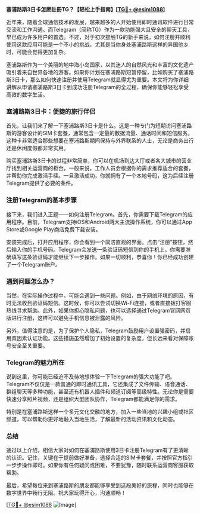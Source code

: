 **塞浦路斯3日卡怎麽註冊TG？【轻松上手指南】[[TG💪+ @esim1088](https://t.me/s/esim1088)]**

近年来，随着全球通信技术的发展，越来越多的人开始使用即时通讯软件进行日常交流和工作沟通。而Telegram（简称TG）作为一款功能强大且安全的聊天工具，早已成为许多用户的首选。不过，对于初次接触TG的新手来说，如何注册并顺利使用这款应用可能是一个不小的挑战，尤其是当你身处塞浦路斯这样的异国他乡时，可能会觉得更加复杂。

塞浦路斯作为一个美丽的地中海小岛国家，以其迷人的自然风光和丰富的文化遗产吸引着来自世界各地的游客。如果你计划在塞浦路斯短暂停留，比如购买了塞浦路斯3日卡，那么如何快速注册并使用Telegram就显得尤为重要。本文将为你详细讲解从申请塞浦路斯3日卡到成功注册Telegram的全过程，确保你能够轻松享受高效的数字生活。

### 塞浦路斯3日卡：便捷的旅行伴侣

首先，让我们来了解一下塞浦路斯3日卡是什么。这是一种专门为短期访问塞浦路斯的游客设计的SIM卡套餐，通常包含一定量的数据流量、通话时间和短信服务。这种卡非常适合那些想要在塞浦路斯期间保持与外界联系的人士，无论是商务出行还是休闲度假都非常实用。

购买塞浦路斯3日卡的过程非常简单，你可以在机场到达大厅或者各大城市的营业厅找到相关运营商的柜台。一般来说，工作人员会根据你的需求推荐适合的套餐，并帮助你完成激活手续。一旦激活成功，你就拥有了一个本地号码，这为后续注册Telegram提供了必要的条件。

### 注册Telegram的基本步骤

接下来，我们进入正题——如何注册Telegram。首先，你需要下载Telegram的应用程序。目前，Telegram支持iOS和Android两大主流操作系统，你可以通过App Store或Google Play商店免费下载安装。

安装完成后，打开应用程序，你会看到一个简洁直观的界面。点击“注册”按钮，然后输入你的手机号码。Telegram会发送一条验证码短信到你的手机上，你需要准确填写这条验证码才能继续下一步操作。如果一切顺利，恭喜你！你已经成功创建了一个Telegram账户。

### 遇到问题怎么办？

当然，在实际操作过程中，可能会遇到一些问题。例如，由于网络环境的原因，有时无法收到验证码短信。这时候，你可以尝试切换Wi-Fi连接，或者直接拨打客服热线寻求帮助。此外，如果你担心隐私问题，也可以选择通过Telegram官网网页版进行注册，这样可以避免手机信息被泄露的风险。

另外，值得注意的是，为了保护个人隐私，Telegram鼓励用户设置强密码，并启用双因素认证功能。这些措施虽然增加了初始设置的复杂度，但长远来看对保障账号安全至关重要。

### Telegram的魅力所在

说到这里，你可能已经迫不及待地想体验一下Telegram的强大功能了吧。Telegram不仅仅是一款普通的即时通讯工具，它还集成了文件传输、语音通话、群组聊天等多种功能，甚至还有机器人插件和频道订阅等高级特性。无论你是需要快速分享照片视频，还是组织大型团队协作，Telegram都能满足你的需求。

特别是在塞浦路斯这样一个多元文化交融的地方，加入一些当地的兴趣小组或社区频道，可以帮助你更好地融入当地生活，了解最新的活动资讯和文化动态。

### 总结

通过以上介绍，相信大家对如何在塞浦路斯使用3日卡注册Telegram有了更清晰的认识。记住，关键在于提前做好准备，选择合适的SIM卡套餐，并按照官方指引一步步操作即可。如果你有任何疑问或困难，不要犹豫，随时联系运营商客服获取帮助。

最后，希望每位来到塞浦路斯的朋友都能够享受到这段美好的旅程，同时也能够在数字世界中畅行无阻。祝大家玩得开心，沟通顺畅！

[[TG💪+ @esim1088](https://t.me/s/esim1088) ![Image](https://i.postimg.cc/4NQfJmqS/Snipaste-2025-05-13-00-14-12.png)]